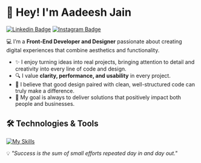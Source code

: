 # 👋 Hey! I'm Aadeesh Jain 
[![Linkedin Badge](https://img.shields.io/badge/-LinkedIn-0e76a8?style=flat-square&logo=Linkedin&logoColor=white)](https://www.linkedin.com/in/aadeesh-jain-74ba9a2b7/)
[![Instagram Badge](https://img.shields.io/badge/-Instagram-e4405f?style=flat-square&logo=Instagram&logoColor=white)](https://www.instagram.com/aadeesh._.jain/?hl=en)

💻 I’m a **Front-End Developer and Designer** passionate about creating digital experiences that combine aesthetics and functionality.  

- ✨ I enjoy turning ideas into real projects, bringing attention to detail and creativity into every line of code and design.  
- 🔍 I value **clarity, performance, and usability** in every project.  
- 🎨 I believe that good design paired with clean, well-structured code can truly make a difference.  
- 🚀 My goal is always to deliver solutions that positively impact both people and businesses.  


 ## 🛠️ Technologies & Tools
[![My Skills](https://skillicons.dev/icons?i=html,css,js,scss,tailwind,react,nodejs,php,gulp,github,wordpress,figma)](https://skillicons.dev)

💡 *"Success is the sum of small efforts repeated day in and day out."*
